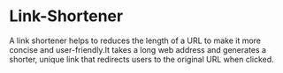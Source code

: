 # Link-Shortener
A link shortener helps to reduces the length of a URL to make it more concise and user-friendly.It takes a long web address and generates a shorter, unique link that redirects users to the original URL when clicked.
